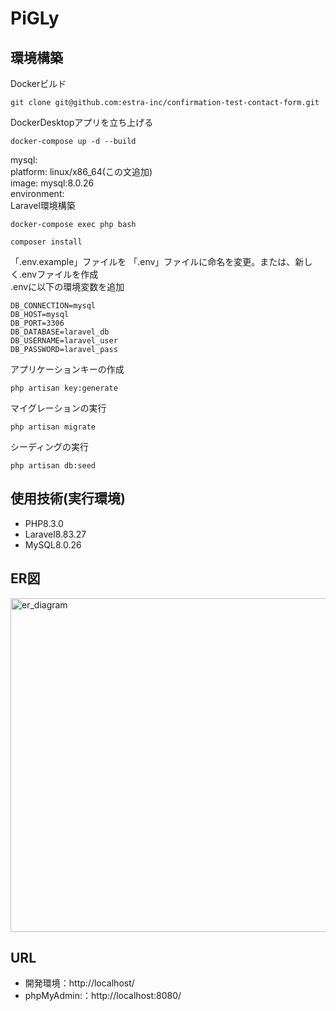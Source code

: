 # PiGLy
## 環境構築
Dockerビルド  
```
git clone git@github.com:estra-inc/confirmation-test-contact-form.git
```
DockerDesktopアプリを立ち上げる  
```
docker-compose up -d --build
```
mysql:  
    platform: linux/x86_64(この文追加)  
    image: mysql:8.0.26  
    environment:  
Laravel環境構築  
```
docker-compose exec php bash
```
```
composer install
```
「.env.example」ファイルを 「.env」ファイルに命名を変更。または、新しく.envファイルを作成  
.envに以下の環境変数を追加  
```
DB_CONNECTION=mysql  
DB_HOST=mysql  
DB_PORT=3306  
DB_DATABASE=laravel_db  
DB_USERNAME=laravel_user  
DB_PASSWORD=laravel_pass
```
アプリケーションキーの作成  
```
php artisan key:generate
```
マイグレーションの実行  
```
php artisan migrate
```
シーディングの実行  
```
php artisan db:seed
```
## 使用技術(実行環境)
* PHP8.3.0
* Laravel8.83.27
* MySQL8.0.26
## ER図
<img width="534" alt="er_diagram" src="https://github.com/user-attachments/assets/47e7322f-6d76-45ae-8672-e75df4e33ab8" />

## URL
* 開発環境：http://localhost/
* phpMyAdmin:：http://localhost:8080/
